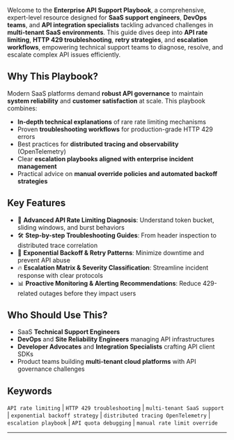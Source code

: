 Welcome to the **Enterprise API Support Playbook**, a comprehensive, expert-level resource designed for **SaaS support engineers**, **DevOps teams**, and **API integration specialists** tackling advanced challenges in **multi-tenant SaaS environments**. This guide dives deep into **API rate limiting**, **HTTP 429 troubleshooting**, **retry strategies**, and **escalation workflows**, empowering technical support teams to diagnose, resolve, and escalate complex API issues efficiently.

## Why This Playbook?

Modern SaaS platforms demand **robust API governance** to maintain **system reliability** and **customer satisfaction** at scale. This playbook combines:

- **In-depth technical explanations** of rare rate limiting mechanisms
- Proven **troubleshooting workflows** for production-grade HTTP 429 errors
- Best practices for **distributed tracing and observability** (OpenTelemetry)
- Clear **escalation playbooks aligned with enterprise incident management**
- Practical advice on **manual override policies and automated backoff strategies**

## Key Features

- 🚀 **Advanced API Rate Limiting Diagnosis**: Understand token bucket, sliding windows, and burst behaviors  
- 🛠️ **Step-by-step Troubleshooting Guides**: From header inspection to distributed trace correlation  
- 🔄 **Exponential Backoff & Retry Patterns**: Minimize downtime and prevent API abuse  
- 🔥 **Escalation Matrix & Severity Classification**: Streamline incident response with clear protocols  
- 📊 **Proactive Monitoring & Alerting Recommendations**: Reduce 429-related outages before they impact users  

## Who Should Use This?

- SaaS **Technical Support Engineers**  
- **DevOps** and **Site Reliability Engineers** managing API infrastructures  
- **Developer Advocates** and **Integration Specialists** crafting API client SDKs  
- Product teams building **multi-tenant cloud platforms** with API governance challenges

## Keywords

`API rate limiting` | `HTTP 429 troubleshooting` | `multi-tenant SaaS support` | `exponential backoff strategy` | `distributed tracing OpenTelemetry` | `escalation playbook` | `API quota debugging` | `manual rate limit override`

---
